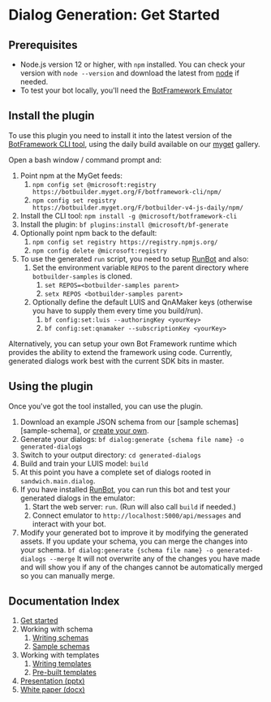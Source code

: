 # Dialog Generation: Get Started

## Prerequisites

- Node.js version 12 or higher, with `npm` installed.
  You can check your version with `node --version` and download the latest from [node](https://nodejs.org/en/download/) if needed.
- To test your bot locally, you'll need the [BotFramework Emulator][emulator]

## Install the plugin

To use this plugin you need to install it into the latest version of the [BotFramework CLI tool][bf], using the daily build available on our [myget][myget] gallery.

Open a bash window / command prompt and:

1. Point npm at the MyGet feeds: 
   1. `npm config set @microsoft:registry https://botbuilder.myget.org/F/botframework-cli/npm/`
   2. `npm config set registry https://botbuilder.myget.org/F/botbuilder-v4-js-daily/npm/`
2. Install the CLI tool: `npm install -g @microsoft/botframework-cli`
3. Install the plugin: `bf plugins:install @microsoft/bf-generate`
4. Optionally point npm back to the default: 
   1. `npm config set registry https://registry.npmjs.org/`
   2. `npm config delete @microsoft:registry`
5. To use the generated `run` script, you need to setup [RunBot][runbot] and also:
   1. Set the environment variable `REPOS` to the parent directory where `botbuilder-samples` is cloned. 
      1. `set REPOS=<botbuilder-samples parent>` 
      2. `setx REPOS <botbuilder-samples parent>`
   2. Optionally define the default LUIS and QnAMaker keys (otherwise you have to supply them every time you build/run).
      1. `bf config:set:luis --authoringKey <yourKey>`
      2. `bf config:set:qnamaker --subscriptionKey <yourKey>`

Alternatively, you can setup your own Bot Framework runtime which provides the ability to extend the framework using code.  Currently, generated dialogs work best with the current SDK bits in master.

## Using the plugin

Once you've got the tool installed, you can use the plugin.

1. Download an example JSON schema from our [sample schemas][sample-schema], or [create your own][schema].
2. Generate your dialogs: `bf dialog:generate {schema file name} -o generated-dialogs`
3. Switch to your output directory: `cd generated-dialogs`
4. Build and train your LUIS model: `build`
5. At this point you have a complete set of dialogs rooted in `sandwich.main.dialog`.
6. If you have installed [RunBot][runbot], you can run this bot and test your generated dialogs in the emulator:
   1. Start the web server: `run`.  (Run will also call `build` if needed.)
   2. Connect emulator to `http://localhost:5000/api/messages` and interact with your bot.
7. Modify your generated bot to improve it by modifying the generated assets.  If you update your schema, you can merge the changes into your schema.  `bf dialog:generate {schema file name} -o generated-dialogs --merge` It will not overwrite any of the changes you have made and will show you if any of the changes cannot be automatically merged so you can manually merge.


## Documentation Index

1. [Get started][start]
1. Working with schema
    1. [Writing schemas][schema]
    1. [Sample schemas][sample-schemas]
1. Working with templates
    1. [Writing templates][templates-overview]
    1. [Pre-built templates][templates]
1. [Presentation (pptx)](2020%20Feb%20MVP%20Generated%20Dialogs.pptx)
1. [White paper (docx)](Generating%20Dialogs%20from%20Schema,%20APIs%20and%20Databases.docx)

[schema]:bot-schema.md
[templates]:../generator/templates
[templates-overview]:templates.md
[start]:get-started.md
[sample-schemas]:example-schemas
[bf]:https://github.com/microsoft/botframework-cli
[myget]:https://botbuilder.myget.org/gallery
[emulator]:https://github.com/Microsoft/BotFramework-Emulator
[runbot]:../runbot/readme.md
